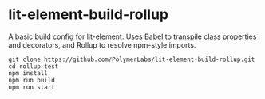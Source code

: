 # lit-element-build-rollup

A basic build config for lit-element. Uses Babel to transpile class properties and decorators, and Rollup to resolve npm-style imports.

```
git clone https://github.com/PolymerLabs/lit-element-build-rollup.git
cd rollup-test
npm install
npm run build
npm run start
```
